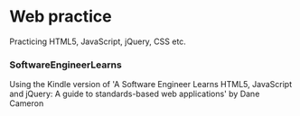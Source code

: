 # Web practice
Practicing HTML5, JavaScript, jQuery, CSS etc. 

### SoftwareEngineerLearns
Using the Kindle version of 'A Software Engineer Learns HTML5, JavaScript and jQuery: A guide to standards-based web applications' by Dane Cameron

